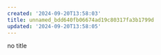 ```yaml
---
created: '2024-09-20T13:58:03'
title: unnamed_bdd640fb06674ad19c80317fa3b1799d
updated: '2024-09-20T13:58:05'
---
```


no title